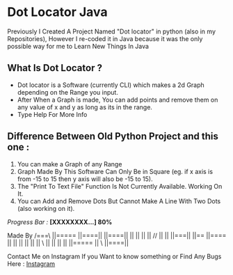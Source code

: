 # Dot Locator Java
Previously I Created A Project Named "Dot locator" in python (also in my Repositories), However I re-coded it in Java because it was the only possible way for me to Learn New Things In Java

## What Is Dot Locator ?
- Dot locator is a Software (currently CLI) which makes a 2d Graph depending on the Range you input.
- After When a Graph is made, You can add points and remove them on any value of x and y as long as its in the range.
- Type Help For More Info

## Difference Between Old Python Project and this one :
1) You can make a Graph of any Range
2) Graph Made By This Software Can Only Be in Square (eg. if x axis is from -15 to 15 then y axis will also be -15 to 15).
3) The "Print To Text File" Function Is Not Currently Available. Working On It.
4) You can Add and Remove Dots But Cannot Make A Line With Two Dots (also working on it). 

*Progress Bar :* **[XXXXXXXX...] 80%**

 Made By
  /===\   ||=====  ||====||   ||====||
 ||   ||  ||	   ||	 //   ||    ||
 ||===||  ||==	   ||====     ||    ||
 ||   ||  ||       ||	\\    ||    ||
 ||   ||  ||=====  ||	 \\   ||====||

Contact Me on Instagram If you Want to know something or Find Any Bugs Here : [Instagram](https://www.instagram.com/aero.and.zero/)